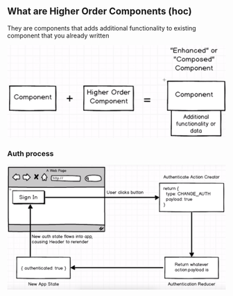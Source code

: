 ## What are  Higher Order Components (hoc)

They are components that adds additional functionality to existing component that you already written

![hoc](img-readme/hoc.png)


### Auth process

![auth](img-readme/auth-process.png)
